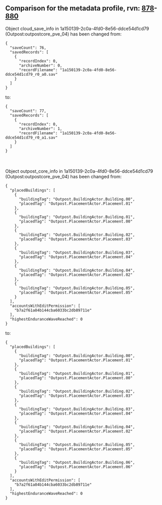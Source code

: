 ## Comparison for the metadata profile, rvn: [878](https://github.com/PRO100KatYT/FortniteProfileRevisions/tree/main/profiles/metadata/878%20metadata.json)-[880](https://github.com/PRO100KatYT/FortniteProfileRevisions/tree/main/profiles/metadata/880%20metadata.json)

Object cloud_save_info in 1a150139-2c0a-4fd0-8e56-ddce54d1cd79 (Outpost:outpostcore_pve_04) has been changed from:

```
{
  "saveCount": 76,
  "savedRecords": [
    {
      "recordIndex": 0,
      "archiveNumber": 0,
      "recordFilename": "1a150139-2c0a-4fd0-8e56-ddce54d1cd79_r0_a0.sav"
    }
  ]
}
```

to:

```
{
  "saveCount": 77,
  "savedRecords": [
    {
      "recordIndex": 0,
      "archiveNumber": 1,
      "recordFilename": "1a150139-2c0a-4fd0-8e56-ddce54d1cd79_r0_a1.sav"
    }
  ]
}
```

<br><br>
Object outpost_core_info in 1a150139-2c0a-4fd0-8e56-ddce54d1cd79 (Outpost:outpostcore_pve_04) has been changed from:

```
{
  "placedBuildings": [
    {
      "buildingTag": "Outpost.BuildingActor.Building.00",
      "placedTag": "Outpost.PlacementActor.Placement.01"
    },
    {
      "buildingTag": "Outpost.BuildingActor.Building.01",
      "placedTag": "Outpost.PlacementActor.Placement.00"
    },
    {
      "buildingTag": "Outpost.BuildingActor.Building.02",
      "placedTag": "Outpost.PlacementActor.Placement.03"
    },
    {
      "buildingTag": "Outpost.BuildingActor.Building.03",
      "placedTag": "Outpost.PlacementActor.Placement.04"
    },
    {
      "buildingTag": "Outpost.BuildingActor.Building.04",
      "placedTag": "Outpost.PlacementActor.Placement.02"
    },
    {
      "buildingTag": "Outpost.BuildingActor.Building.05",
      "placedTag": "Outpost.PlacementActor.Placement.05"
    }
  ],
  "accountsWithEditPermission": [
    "b7a2f61a84b144cba6033bc2db89711e"
  ],
  "highestEnduranceWaveReached": 0
}
```

to:

```
{
  "placedBuildings": [
    {
      "buildingTag": "Outpost.BuildingActor.Building.00",
      "placedTag": "Outpost.PlacementActor.Placement.01"
    },
    {
      "buildingTag": "Outpost.BuildingActor.Building.01",
      "placedTag": "Outpost.PlacementActor.Placement.00"
    },
    {
      "buildingTag": "Outpost.BuildingActor.Building.02",
      "placedTag": "Outpost.PlacementActor.Placement.03"
    },
    {
      "buildingTag": "Outpost.BuildingActor.Building.03",
      "placedTag": "Outpost.PlacementActor.Placement.04"
    },
    {
      "buildingTag": "Outpost.BuildingActor.Building.04",
      "placedTag": "Outpost.PlacementActor.Placement.02"
    },
    {
      "buildingTag": "Outpost.BuildingActor.Building.05",
      "placedTag": "Outpost.PlacementActor.Placement.05"
    },
    {
      "buildingTag": "Outpost.BuildingActor.Building.06",
      "placedTag": "Outpost.PlacementActor.Placement.06"
    }
  ],
  "accountsWithEditPermission": [
    "b7a2f61a84b144cba6033bc2db89711e"
  ],
  "highestEnduranceWaveReached": 0
}
```

<br><br>
